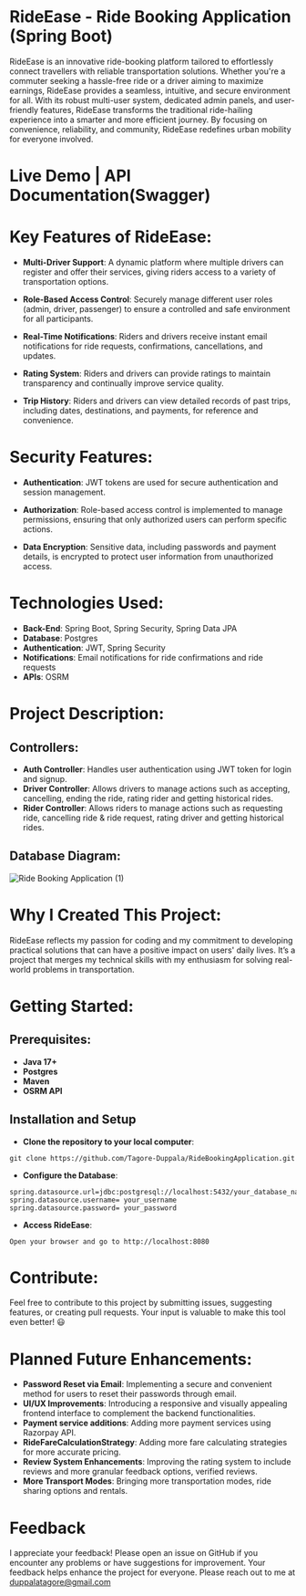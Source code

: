 # RideEase - Ride Booking Application (Spring Boot)

RideEase is an innovative ride-booking platform tailored to effortlessly connect travellers with reliable transportation solutions. Whether you're a commuter seeking a hassle-free ride or a driver aiming to maximize earnings, RideEase provides a seamless, intuitive, and secure environment for all. With its robust multi-user system, dedicated admin panels, and user-friendly features, RideEase transforms the traditional ride-hailing experience into a smarter and more efficient journey. By focusing on convenience, reliability, and community, RideEase redefines urban mobility for everyone involved.


# Live Demo | API Documentation(Swagger)


# Key Features of RideEase:

- **Multi-Driver Support**: A dynamic platform where multiple drivers can register and offer their services, giving riders access to a variety of transportation options.

- **Role-Based Access Control**: Securely manage different user roles (admin, driver, passenger) to ensure a controlled and safe environment for all participants.

- **Real-Time Notifications**: Riders and drivers receive instant email notifications for ride requests, confirmations, cancellations, and updates.

- **Rating System**: Riders and drivers can provide ratings to maintain transparency and continually improve service quality.

- **Trip History**: Riders and drivers can view detailed records of past trips, including dates, destinations, and payments, for reference and convenience.

# Security Features:

- **Authentication**: JWT tokens are used for secure authentication and session management.
  
- **Authorization**: Role-based access control is implemented to manage permissions, ensuring that only authorized users can perform specific actions.
  
- **Data Encryption**: Sensitive data, including passwords and payment details, is encrypted to protect user information from unauthorized access.

# Technologies Used:

- **Back-End**: Spring Boot, Spring Security, Spring Data JPA
- **Database**: Postgres
- **Authentication**: JWT, Spring Security
- **Notifications**: Email notifications for ride confirmations and ride requests
- **APIs**: OSRM

# Project Description:
## Controllers:

- **Auth Controller**: Handles user authentication using JWT token for login and signup.
- **Driver Controller**: Allows drivers to manage actions such as accepting, cancelling, ending the ride, rating rider and getting historical rides.
- **Rider Controller**:  Allows riders to manage actions such as requesting ride, cancelling ride & ride request, rating driver and getting historical rides.


## Database Diagram:  
![Ride Booking Application (1)](https://github.com/user-attachments/assets/eb10e727-9bf3-4a94-a215-ff7b58bdcf80)

# Why I Created This Project:
RideEase reflects my passion for coding and my commitment to developing practical solutions that can have a positive impact on users' daily lives. It’s a project that merges my technical skills with my enthusiasm for solving real-world problems in transportation.

# Getting Started:
## Prerequisites:
- **Java 17+**
- **Postgres**
- **Maven**
- **OSRM API**

## Installation and Setup
- **Clone the repository to your local computer**:
```
git clone https://github.com/Tagore-Duppala/RideBookingApplication.git
```

- **Configure the Database**:
```
spring.datasource.url=jdbc:postgresql://localhost:5432/your_database_name
spring.datasource.username= your_username
spring.datasource.password= your_password
```

- **Access RideEase**:
```
Open your browser and go to http://localhost:8080
```

# Contribute:

Feel free to contribute to this project by submitting issues, suggesting features, or creating pull requests. Your input is valuable to make this tool even better! 😃

# Planned Future Enhancements:

- **Password Reset via Email**: Implementing a secure and convenient method for users to reset their passwords through email.
- **UI/UX Improvements**: Introducing a responsive and visually appealing frontend interface to complement the backend functionalities.
- **Payment service additions**: Adding more payment services using Razorpay API.
- **RideFareCalculationStrategy**: Adding more fare calculating strategies for more accurate pricing.
- **Review System Enhancements**: Improving the rating system to include reviews and more granular feedback options, verified reviews.
- **More Transport Modes**: Bringing more transportation modes, ride sharing options and rentals.

# Feedback
I appreciate your feedback! Please open an issue on GitHub if you encounter any problems or have suggestions for improvement. Your feedback helps enhance the project for everyone. Please reach out to me at duppalatagore@gmail.com

